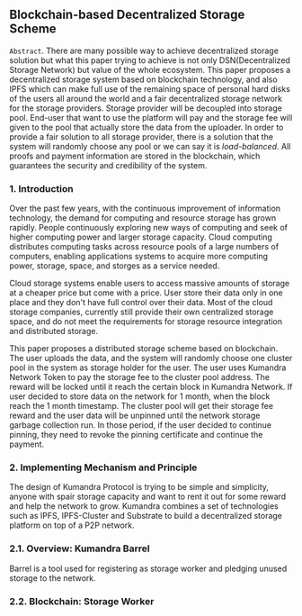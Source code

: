 ## Blockchain-based Decentralized Storage Scheme

`Abstract`. There are many possible way to achieve decentralized storage solution but what this paper trying to achieve is not only DSN(Decentralized Storage Network) but value of the whole ecosystem. This paper proposes a decentralized storage system based on blockchain technology, and also IPFS which can make full use of
the remaining space of personal hard disks of the users all around the world and a fair decentralized storage network for the storage providers. Storage provider will be decoupled into storage pool. End-user that want to use the platform will pay and the storage fee will given to the pool that
actually store the data from the uploader. In order to provide a fair solution to all storage provider, there is a solution that the system will randomly choose any pool or we can say it is _load-balanced_. All proofs and payment information are stored in the blockchain, which guarantees the
security and credibility of the system.

### 1. Introduction

Over the past few years, with the continuous improvement of information technology, the demand for computing and resource storage has grown rapidly. People continuously exploring new ways of computing and seek of higher computing power and larger storage capacity.
Cloud computing distributes computing tasks across resource pools of a large numbers of computers, enabling applications systems to acquire more computing power, storage, space, and storges as a service needed.
    
Cloud storage systems enable users to access massive 
amounts of storage at a cheaper price but come with a price. User store their data only in one place and they don't have full control over their data. Most of the cloud storage companies, currently still provide their own centralized storage space, and do not meet the requirements for storage
resource integration and distributed storage.

This paper proposes a distributed storage scheme based on blockchain. The user uploads the data, and the system will randomly choose one cluster pool in the system as storage holder for the user. The user uses Kumandra Network Token to pay the storage fee to the cluster pool address. The reward
will be locked until it reach the certain block in Kumandra Network. If user decided to store data on the network for 1 month, when the block reach the 1 month timestamp. The cluster pool will get their storage fee reward and the user data will be unpinned until the network storage garbage
collection run. In those period, if the user decided to continue pinning, they need to revoke the pinning certificate and continue the payment.

### 2. Implementing Mechanism and Principle

The design of Kumandra Protocol is trying to be simple and simplicity, anyone with spair storage capacity and want to rent it out for some reward and help the network to grow. Kumandra combines a set of technologies such as IPFS, IPFS-Cluster and Substrate to build a decentralized storage platform on top of a P2P
network.

### 2.1. Overview: Kumandra Barrel

Barrel is a tool used for registering as storage worker and pledging unused storage to the network.

### 2.2. Blockchain: Storage Worker
